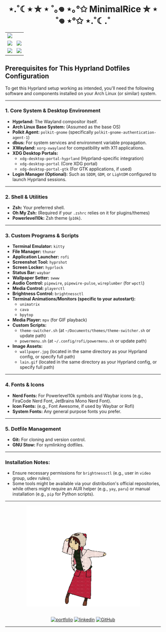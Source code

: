 <h1 align="center">⋆.˚☾⭒ ✮ ⋆ ˚｡𖦹 ⋆｡°✩ MinimalRice ✮ ⋆ ˚𖦹 ⋆°✩ ⋆.˚☾.˚</h1>
<table align="center">
  <tr>
    <td colspan="2"><img src="https://github.com/user-attachments/assets/d7fb271d-07dd-4830-af19-91ced39ef8b9"></td>
  </tr>
  <tr>
    <td colspan="1"><img src="https://github.com/user-attachments/assets/d0d0d596-f04f-4eb5-b335-e4a0326befdb"></td>
    <td colspan="1"><img src="https://github.com/user-attachments/assets/ad006f3b-065d-46ba-a7a6-e406bbeefaf7"></td>
  </tr>
  <tr>
    <td colspan="1"><img src="https://github.com/user-attachments/assets/892fec36-fa8f-47cc-bb52-5a88d58ea00c"></td>
    <td colspan="1"><img src="https://github.com/user-attachments/assets/e70bebab-9419-4fc7-83b6-3de163aaef0e"></td>
  </tr>
</table>

## Prerequisites for This Hyprland Dotfiles Configuration

To get this Hyprland setup working as intended, you'll need the following software and components installed on your Arch Linux (or similar) system.

---

### 1. Core System & Desktop Environment

* **Hyprland:** The Wayland compositor itself.
* **Arch Linux Base System:** (Assumed as the base OS)
* **Polkit Agent:** `polkit-gnome` (specifically `polkit-gnome-authentication-agent-1`)
* **dbus:** For system services and environment variable propagation.
* **XWayland:** `xorg-xwayland` for compatibility with X11 applications.
* **XDG Desktop Portals:**
    * `xdg-desktop-portal-hyprland` (Hyprland-specific integration)
    * `xdg-desktop-portal` (Core XDG portal)
    * `xdg-desktop-portal-gtk` (For GTK applications, if used)
* **Login Manager (Optional):** Such as `SDDM`, `GDM`, or `LightDM` configured to launch Hyprland sessions.

---

### 2. Shell & Utilities

* **Zsh:** Your preferred shell.
* **Oh My Zsh:** (Required if your `.zshrc` relies on it for plugins/themes)
* **Powerlevel10k:** Zsh theme (`p10k`).

---

### 3. Custom Programs & Scripts

* **Terminal Emulator:** `kitty`
* **File Manager:** `thunar`
* **Application Launcher:** `rofi`
* **Screenshot Tool:** `hyprshot`
* **Screen Locker:** `hyprlock`
* **Status Bar:** `waybar`
* **Wallpaper Setter:** `swww`
* **Audio Control:** `pipewire`, `pipewire-pulse`, `wireplumber` (for `wpctl`)
* **Media Control:** `playerctl`
* **Brightness Control:** `brightnessctl`
* **Terminal Animations/Monitors (specific to your autostart):**
    * `unimatrix`
    * `cava`
    * `bpytop`
* **Media Player:** `mpv` (for GIF playback)
* **Custom Scripts:**
    * `theme-switcher.sh` (at `~/Documents/themes/theme-switcher.sh` or update path)
    * `powermenu.sh` (at `~/.config/rofi/powermenu.sh` or update path)
* **Image Assets:**
    * `wallpaper.jpg` (located in the same directory as your Hyprland config, or specify full path)
    * `lain.gif` (located in the same directory as your Hyprland config, or specify full path)

---

### 4. Fonts & Icons

* **Nerd Fonts:** For Powerlevel10k symbols and Waybar icons (e.g., FiraCode Nerd Font, JetBrains Mono Nerd Font).
* **Icon Fonts:** (e.g., Font Awesome, if used by Waybar or Rofi)
* **System Fonts:** Any general purpose fonts you prefer.

---

### 5. Dotfile Management

* **Git:** For cloning and version control.
* **GNU Stow:** For symlinking dotfiles.

---

### Installation Notes:

* Ensure necessary permissions for `brightnessctl` (e.g., user in `video` group, udev rules).
* Some tools might be available via your distribution's official repositories, while others might require an AUR helper (e.g., `yay`, `paru`) or manual installation (e.g., `pip` for Python scripts).

---
<div align="center">
  <img src="assets/important.gif" alt="Lain_dance">
</div>

<br>

<div align="center">

[![portfolio](https://img.shields.io/badge/my_portfolio-000?style=for-the-badge&logo=ko-fi&logoColor=white)](https://yion-dev.vercel.app/)
[![linkedin](https://img.shields.io/badge/linkedin-0A66C2?style=for-the-badge&logo=linkedin&logoColor=white)](https://www.linkedin.com/in/thu-ta-naing-83b5222b0/)
[![GitHub](https://img.shields.io/badge/github-%23121011.svg?style=for-the-badge&logo=github&logoColor=white)](https://github.com/yion69)

</div>

---
